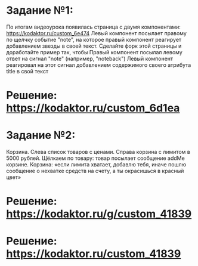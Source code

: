 # Задание №1:
По итогам видеоурока появилась страница с двумя компонентами: https://kodaktor.ru/custom_6e474
Левый компонент посылает правому по щелчку событие "note", на которое правый компонент реагирует добавлением звезды в своей текст. 
Сделайте форк этой страницы и доработайте пример так, чтобы
Правый компонент посылал левому ответ на сигнал "note" (например, "noteback")
Левый компонент реагировал на этот сигнал добавлением содержимого своего атрибута title в свой текст

# Решение: https://kodaktor.ru/custom_6d1ea

# Задание №2:
Корзина. Слева список товаров с ценами. Справа корзина с лимитом в 5000 рублей. Щёлкаем по товару: товар посылает сообщение addMe корзине. Корзина: «если лимита хватает, добавлю тебя, иначе пошлю сообщение о нехватке средств на счету, а ты окрасишься в красный цвет»

# Решение: https://kodaktor.ru/g/custom_41839
# Решение: https://kodaktor.ru/custom_41839
